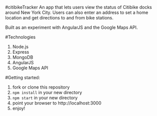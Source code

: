 #citibikeTracker
An app that lets users view the status of Citibike docks around New York City. 
Users can also enter an address to set a home location and get directions to and from bike stations.

Built as an experiment with AngularJS and the Google Maps API. 

#Technologies
1. Node.js
2. Express
3. MongoDB
4. AngularJS
5. Google Maps API

#Getting started:
1. fork or clone this repository
2. ```npm install``` in your new directory
3. ```npm start``` in your new directory
4. point your browser to http://localhost:3000
5. enjoy!
